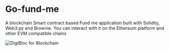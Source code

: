 # Go-fund-me
A blockchain Smart contract based Fund me application built with Solidity, Web3.py and Brownie. You can interact with it on the Ethereum platform and other EVM compatible chains

![DigiBloc for Blockchain](https://user-images.githubusercontent.com/38860432/173959564-cced06cc-8465-4c02-882d-ac4377df5ae3.png)

